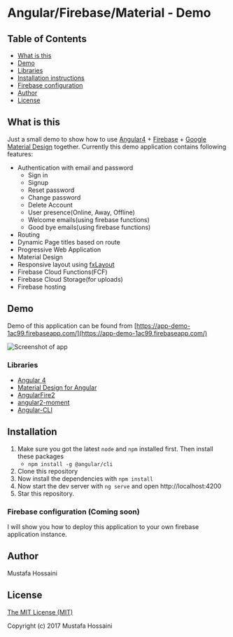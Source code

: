 # Angular/Firebase/Material - Demo
## Table of Contents
 * [What is this](#what-is-this)
 * [Demo](#demo)
 * [Libraries](#libraries)
 * [Installation instructions](#installation)
 * [Firebase configuration](#user-content-firebase-configuration-coming-soon)
 * [Author](#author)
 * [License](#license)

## What is this
Just a small demo to show how to use [Angular4](https://angular.io/) + [Firebase](https://firebase.google.com/) +
[Google Material Design](https://www.google.com/design/spec/material-design/introduction.html) together. Currently
this demo application contains following features:
 * Authentication with email and password
   * Sign in
   * Signup
   * Reset password
   * Change password
   * Delete Account
   * User presence(Online, Away, Offline)
   * Welcome emails(using firebase functions)
   * Good bye emails(using firebase functions)
 * Routing
 * Dynamic Page titles based on route
 * Progressive Web Application
 * Material Design
 * Responsive layout using [fxLayout](https://github.com/angular/flex-layout)
 * Firebase Cloud Functions(FCF)
 * Firebase Cloud Storage(for uploads)
 * Firebase hosting

## Demo
Demo of this application can be found from [https://app-demo-1ac99.firebaseapp.com/](https://app-demo-1ac99.firebaseapp.com/)

![Screenshot of app](https://i.imgur.com/z7tjlBd.png)

### Libraries
 * [Angular 4](https://github.com/angular/angular)
 * [Material Design for Angular](https://github.com/angular/material2)
 * [AngularFire2](https://github.com/angular/angularfire2)
 * [angular2-moment](https://github.com/urish/angular2-moment)
 * [Angular-CLI](https://github.com/angular/angular-cli)


## Installation
 1. Make sure you got the latest `node` and `npm` installed first. Then install these packages
      * `npm install -g @angular/cli`
 2. Clone this repository
 3. Now install the dependencies with `npm install`
 4. Now start the dev server with `ng serve` and open http://localhost:4200
 5. Star this repository.

### Firebase configuration (Coming soon)
I will show you how to deploy this application to your own firebase application instance.

## Author
Mustafa Hossaini

## License
[The MIT License (MIT)](LICENSE)

Copyright (c) 2017 Mustafa Hossaini
